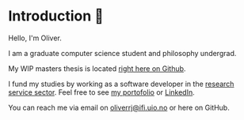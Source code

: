 # Introduction 👋

Hello, I'm Oliver.

I am a graduate computer science student and philosophy undergrad.

My WIP masters thesis is located [right here on Github](https://github.com/orjahren/master).

I fund my studies by working as a software developer in the [research service
sector](https://nettskjema.no/). Feel free to see [my portofolio](https://rustejahren.no) or [LinkedIn](https://www.linkedin.com/in/orjahren).

You can reach me via email on
[oliverrj@ifi.uio.no](mailto://oliverrj@ifi.uio.no) or here on GitHub.
